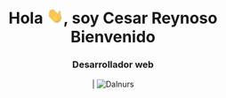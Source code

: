 <h1 align="center">Hola <img src="https://raw.githubusercontent.com/ABSphreak/ABSphreak/master/gifs/Hi.gif" width="30px">, soy Cesar Reynoso Bienvenido</h1>
<div  align="center"> <h3>Desarrollador web</h3> |  <img src="https://komarev.com/ghpvc/?username=Dalnurs" alt="Dalnurs" /></div>
